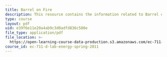 ```yaml
---
title: Barrel on Fire
description: This resource contains the information related to Barrel on Fire.
type: course
layout: pdf
uid: e39f6e11e20a4ab9c3d0adfd836c580e
file_type: application/pdf
file_location: >-
  https://open-learning-course-data-production.s3.amazonaws.com/ec-711-d-lab-energy-spring-2011/e39f6e11e20a4ab9c3d0adfd836c580e_MITEC_711S11_proj_rptfire.pdf
course_id: ec-711-d-lab-energy-spring-2011
---
```

